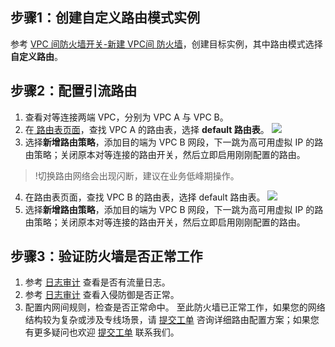 ## 步骤1：创建自定义路由模式实例[](id:s1)
参考 [VPC 间防火墙开关-新建 VPC间 防火墙](https://cloud.tencent.com/document/product/1132/46930#.E6.96.B0.E5.BB.BA.E9.98.B2.E7.81.AB.E5.A2.99.E5.AE.9E.E4.BE.8B)，创建目标实例，其中路由模式选择**自定义路由**。


## 步骤2：配置引流路由
1. 查看对等连接两端 VPC，分别为 VPC A 与 VPC B。
2. 在[ 路由表页面](https://console.cloud.tencent.com/vpc/route?rid=1)，查找 VPC A 的路由表，选择 **default 路由表**。
![](https://qcloudimg.tencent-cloud.cn/raw/fbb4ff1236792acd05f2aeef0e1bc85b.png)
3. 选择**新增路由策略**，添加目的端为 VPC B 网段，下一跳为高可用虚拟 IP 的路由策略；关闭原本对等连接的路由开关，然后立即启用刚刚配置的路由。
>!切换路由网络会出现闪断，建议在业务低峰期操作。
>
4. 在路由表页面，查找 VPC B 的路由表，选择 default 路由表。
![](https://qcloudimg.tencent-cloud.cn/raw/2d9297ec76b8b3ac232f8a5d2981a07e.png)
5. 选择**新增路由策略**，添加目的端为 VPC B 网段，下一跳为高可用虚拟 IP 的路由策略；关闭原本对等连接的路由开关，然后立即启用刚刚配置的路由。



## 步骤3：验证防火墙是否正常工作
1.	参考 [日志审计](https://cloud.tencent.com/document/product/1132/45858#.E6.9F.A5.E7.9C.8B.E6.B5.81.E9.87.8F.E6.97.A5.E5.BF.97) 查看是否有流量日志。
2.	参考 [日志审计](https://cloud.tencent.com/document/product/1132/45858#.E6.9F.A5.E7.9C.8B.E5.85.A5.E4.BE.B5.E9.98.B2.E5.BE.A1.E6.97.A5.E5.BF.97) 查看入侵防御是否正常。
3.	配置内网间规则，检查是否正常命中。
至此防火墙已正常工作，如果您的网络结构较为复杂或涉及专线场景，请 [提交工单](https://console.cloud.tencent.com/workorder/category) 咨询详细路由配置方案；如果您有更多疑问也欢迎 [提交工单](https://console.cloud.tencent.com/workorder/category) 联系我们。
